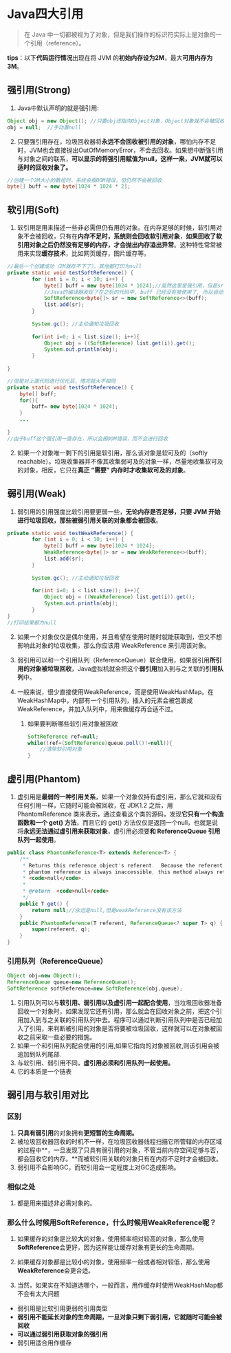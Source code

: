 # Java四大引用

> 在 Java 中一切都被视为了对象，但是我们操作的标识符实际上是对象的一个引用（reference）。

**tips**：以下**代码运行情况**出现在将 JVM 的**初始内存设为2M**，最大**可用内存为 3M**。

## 强引用(Strong)

1. Java中默认声明的就是强引用:

```java
Object obj = new Object(); //只要obj还指向Object对象，Object对象就不会被回收
obj = null;  //手动置null
```

2. 只要强引用存在，垃圾回收器将**永远不会回收被引用的对象**，哪怕内存不足时，JVM也会直接抛出OutOfMemoryError，不会去回收。如果想中断强引用与对象之间的联系，**可以显示的将强引用赋值为null，这样一来，JVM就可以适时的回收对象了。**

```java
//创建一个2M大小的数组时，系统会报OOM错误，但仍然不会被回收
byte[] buff = new byte[1024 * 1024 * 2];
```



## 软引用(Soft)

1. 软引用是用来描述一些非必需但仍有用的对象。在内存足够的时候，软引用对象不会被回收，只有在**内存不足时，系统则会回收软引用对象**，**如果回收了软引用对象之后仍然没有足够的内存，才会抛出内存溢出异常**。这种特性常常被用来实现**缓存技术**，比如网页缓存，图片缓存等。

```java
//最后一个创建成功（2M就存不下了），其他都打印为null
private static void testSoftReference() {
		for (int i = 0; i < 10; i++) {
			byte[] buff = new byte[1024 * 1024];//虽然这里是强引用，但是sr仍然是指向一个弱引用
            //Java的编译器发现了在之后的代码中, buff 已经没有被使用了, 所以自动进行了优化。buff变成了弱引用对象
			SoftReference<byte[]> sr = new SoftReference<>(buff);
			list.add(sr);
		}
		
		System.gc(); //主动通知垃圾回收
		
		for(int i=0; i < list.size(); i++){
			Object obj = ((SoftReference) list.get(i)).get();
			System.out.println(obj);
		}
		
}
```

```java
//但是对上面代码进行优化后，情况就大不相同
private static void testSoftReference() {
    byte[] buff;
    for(){
        buff= new byte[1024 * 1024];
    }
    ...
    
}
//由于buff这个强引用一直存在，所以会报OOM错误，而不会进行回收
```

2. 如果一个对象唯一剩下的引用是软引用，那么该对象是软可及的（softly reachable）。垃圾收集器并不像其收集弱可及的对象一样，尽量地收集软可及的对象，相反，它只在**真正 “需要” 内存时才收集软可及的对象**。

## 弱引用(Weak)

1. 弱引用的引用强度比软引用要更弱一些，**无论内存是否足够，只要 JVM 开始进行垃圾回收，那些被弱引用关联的对象都会被回收**。

```java
private static void testWeakReference() {
		for (int i = 0; i < 10; i++) {
			byte[] buff = new byte[1024 * 1024];
			WeakReference<byte[]> sr = new WeakReference<>(buff);
			list.add(sr);
		}
		
		System.gc(); //主动通知垃圾回收
		
		for(int i=0; i < list.size(); i++){
			Object obj = ((WeakReference) list.get(i)).get();
			System.out.println(obj);
		}
}
//打印结果都为null
```

2. 如果一个对象仅仅是偶尔使用，并且希望在使用时随时就能获取到，但又不想影响此对象的垃圾收集，那么你应该用 WeakReference 来引用该对象。

3. 弱引用可以和一个引用队列（ReferenceQueue）联合使用，如果弱引用**所引用的对象被垃圾回收**，Java虚拟机就会把这个**弱引用**加入到与之关联的**引用队列**中。

4. 一般来说，很少直接使用WeakReference，而是使用WeakHashMap。在WeakHashMap中，内部有一个引用队列，插入的元素会被包裹成WeakReference，并加入队列中，用来做缓存再合适不过。

   1. 如果要判断哪些软引用对象被回收

      ```java
      SoftReference ref=null;
      while((ref=(SoftReference)queue.poll()!=null)){
          //清除软引用对象
      }
      ```

      

## 虚引用(Phantom)

1. 虚引用是**最弱的一种引用关系**，如果一个对象仅持有虚引用，那么它就和没有任何引用一样，它随时可能会被回收，在 JDK1.2 之后，用 PhantomReference 类来表示，通过查看这个类的源码，发现**它只有一个构造函数和一个 get() 方法**，而且它的 get() 方法仅仅是返回一个null，也就是说将**永远无法通过虚引用来获取对象**，虚引用必须要**和 ReferenceQueue 引用队列一起使用**。

```java
public class PhantomReference<T> extends Reference<T> {
    /**
     * Returns this reference object's referent.  Because the referent of a
     * phantom reference is always inaccessible, this method always returns
     * <code>null</code>.
     *
     * @return  <code>null</code>
     */
    public T get() {
        return null;//永远是null,但是weakReference没有该方法
    }
    public PhantomReference(T referent, ReferenceQueue<? super T> q) {
        super(referent, q);
    }
}
```

### 引用队列（ReferenceQueue）

```java
Object obj=new Object();
ReferenceQueue queue=new ReferenceQueue();
SoftReference softReference=new SoftReference(obj,queue);
```



1. 引用队列可以与**软引用、弱引用以及虚引用一起配合使用**，当垃圾回收器准备回收一个对象时，如果发现它还有引用，那么就会在回收对象之前，把这个引用加入到与之关联的引用队列中去。程序可以通过判断引用队列中是否已经加入了引用，来判断被引用的对象是否将要被垃圾回收，这样就可以在对象被回收之前采取一些必要的措施。
2. 如果一个和引用队列配合使用的引用,如果它指向的对象被回收,则该引用会被追加到队列尾部.
3. 与软引用、弱引用不同，**虚引用必须和引用队列一起使用。**
4. 它的本质是一个链表

## 弱引用与软引用对比

### 区别

1. **只具有弱引用**的对象拥有**更短暂的生命周期。**
2. 被垃圾回收器回收的时机不一样，在垃圾回收器线程扫描它所管辖的内存区域的过程中**，一旦发现了只具有弱引用的对象，不管当前内存空间足够与否，都会回收它的内存。**而被软引用关联的对象只有在内存不足时才会被回收。
3. 弱引用不会影响GC，而软引用会一定程度上对GC造成影响。

### 相似之处

1. 都是用来描述非必需对象的。

### 那么什么时候用SoftReference，什么时候用WeakReference呢？

1. 如果缓存的对象是比较**大**的对象，使用频率相对较高的对象，那么使用**SoftReference**会更好，因为这样能让缓存对象有更长的生命周期。

2. 如果缓存对象都是比较**小**的对象，使用频率一般或者相对较低，那么使用**WeakReference**会更合适。

3. 当然，如果实在不知道选哪个，一般而言，用作缓存时使用WeakHashMap都不会有太大问题

- 弱引用是比软引用更弱的引用类型
- **弱引用不能延长对象的生命周期，一旦对象只剩下弱引用，它就随时可能会被回收**
- **可以通过弱引用获取对象的强引用**
- 弱引用适合用作缓存

